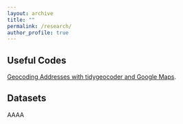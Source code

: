 ```yaml
---
layout: archive
title: ""
permalink: /research/
author_profile: true
---
```



<h2>Useful Codes</h2>

[Geocoding Addresses with tidygeocoder and Google Maps](https://github.com/femdias/Geocoding-Addresses).


<h2>Datasets</h2>

AAAA

